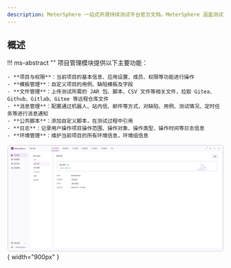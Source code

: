 ```yaml
---
description: MeterSphere 一站式开源持续测试平台官方文档。MeterSphere 涵盖测试管理、接口测试、UI 测试和性能测试等功能，全面兼容 JMeter、Selenium 等主流开源标准，有效助力开发和测试团队充分利用云弹性进行高度可 扩展的自动化测试，加速高质量的软件交付。
---
```


## 概述
!!! ms-abstract ""
    项目管理模块提供以下主要功能：<br>

    - **项目与权限**：当前项目的基本信息、应用设置、成员、权限等功能进行操作
    - **模板管理**：自定义项目的用例、缺陷模板及字段
    - **文件管理**：上传测试所需的 JAR 包、脚本、CSV 文件等相关文件，拉取 Gitea、Github、Gitlab、Gitee 等远程仓库文件
    - **消息管理**：配置通过机器人、站内信、邮件等方式，对缺陷、用例、测试情况、定时任务等进行消息通知
    - **公共脚本**：添加自定义脚本，在测试过程中引用
    - **日志**：记录用户操作项目操作范围、操作对象、操作类型、操作时间等日志信息
    - **环境管理**：维护当前项目的所有环境信息，环境组信息

![!项目设置](../../img/project_management/overview/系统管理页面.png){ width="900px" }

